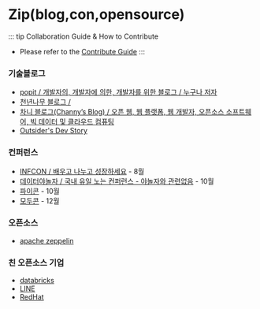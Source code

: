 # Zip(blog,con,opensource)

::: tip Collaboration Guide & How to Contribute
- Please refer to the [Contribute Guide](https://github.com/log-diginori/log-diginori.github.io/wiki/Collaboration-Guide-:::-loG) 
:::

### 기술블로그
- [popit / 개발자의, 개발자에 의한, 개발자를 위한 블로그 / 누구나 저자](https://www.popit.kr/)
- [천년나무 블로그 / ](https://xeppetto.github.io/)
- [차니 블로그(Channy’s Blog) / 오픈 웹, 웹 플랫폼, 웹 개발자, 오픈소스 소프트웨어, 빅 데이터 및 클라우드 컴퓨팅](https://channy.creation.net/)
- [Outsider's Dev Story](https://blog.outsider.ne.kr)

### 컨퍼런스
- [INFCON / 배우고 나누고 성장하세요](https://infcon.day/) - 8월
- [데이터야놀자 / 국내 유일 노는 컨퍼런스 - 야놀자와 관련없음](https://datayanolja.kr/) - 10월
- [파이콘](https://pycon.kr) - 10월
- [모두콘](https://moducon.kr/) - 12월

### 오픈소스
- [apache zeppelin](https://zeppelin.apache.org/)

### 친 오픈소스 기업
- [databricks](https://www.databricks.com/)
- [LINE](https://line.me/)
- [RedHat](https://www.redhat.com)

